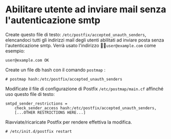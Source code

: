 # Abilitare utente ad inviare mail senza l'autenticazione smtp

Create questo file di testo: `/etc/postfix/accepted_unauth_senders`, elencandoci tutti gli indirizzi mail degli utenti abilitati ad inviare posta senza l'autenticazione smtp. Verrà usato l'indirizzo `user@example.com` come esempio:

```
user@example.com OK
```

Create un file db hash con il comando `postmap` :

```
# postmap hash:/etc/postfix/accepted_unauth_senders
```

Modificate il file di configurazione di Postfix `/etc/postmap/main.cf` affinché uso questo file di testo:

```
smtpd_sender_restrictions = 
    check_sender_access hash:/etc/postfix/accepted_unauth_senders,
    [...OTHER RESTRICTIONS HERE...]
```

Riavviate/ricaricate Postfix per rendere effettiva la modifica.


```
# /etc/init.d/postfix restart
```
